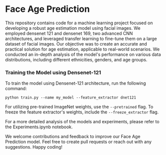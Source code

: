 # Face Age Prediction

This repository contains code for a machine learning project focused on developing a robust age estimation model using facial images. We employed densenet 121 and densenet 169, two advanced CNN architectures, and leveraged transfer learning to fine-tune them on a large dataset of facial images. Our objective was to create an accurate and practical solution for age estimation, applicable to real-world scenarios. We conducted an in-depth analysis of the model's performance on various data distributions, including different ethnicities, genders, and age groups.

### Training the Model using Densenet-121

To train the model using Densenet-121 architecture, run the following command:

```
python train.py --name my_model --feature_extractor dnet121
```

For utilizing pre-trained ImageNet weights, use the `--pretrained` flag. To freeze the feature extractor's weights, include the `--freeze_extractor` flag.

For a more detailed analysis of the models and experiments, please refer to the Experiments.ipynb notebook.

We welcome contributions and feedback to improve our Face Age Prediction model. Feel free to create pull requests or reach out with any suggestions. Happy coding!
